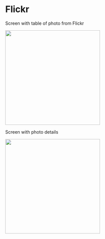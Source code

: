 # Flickr
Screen with table of photo from Flickr

<img src="https://user-images.githubusercontent.com/45716819/99232912-9719de80-2803-11eb-84d3-6ffe8ab9eb55.png" width=300 heght=600 >

Screen with photo details

<img src="https://user-images.githubusercontent.com/45716819/99233153-e8c26900-2803-11eb-8088-fe2758ddfede.png" width=300 heght=600 >
